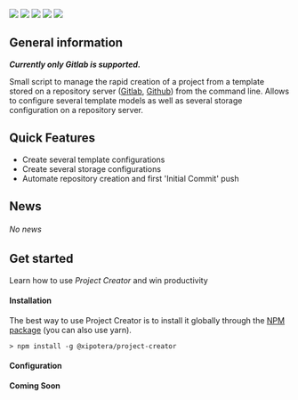 
![](https://img.shields.io/npm/v/@xipotera/project-creator)
![](https://img.shields.io/npm/dm/@xipotera/project-creator) 
![](https://img.shields.io/github/issues/Xipotera/gui-project-creator)
![](https://img.shields.io/github/issues-closed/Xipotera/gui-project-creator?label=closed%20issues)
![](https://img.shields.io/github/stars/Xipotera/gui-project-creator?style=social)

## General information

***Currently only Gitlab is supported.***

Small script to manage the rapid creation of a project from a template stored on a repository server ([Gitlab][1], [Github][2]) from the command line. Allows to configure several template models as well as several storage configuration on a repository server.


## Quick Features

-   Create several template configurations
-   Create several storage configurations
-   Automate repository creation and first 'Initial Commit' push


## News
###### No news

## Get started
Learn how to use *Project Creator* and win productivity

#### Installation
The best way to use Project Creator is to install it globally through the [NPM package][3] (you can also use yarn).

    > npm install -g @xipotera/project-creator

#### Configuration

**Coming Soon**

[1]: <https://gitlab.com/>
[2]: <https://github.com/>
[3]: <https://www.npmjs.com/package/@xipotera/project-creator> "Link to @xipotera/project-creator"
